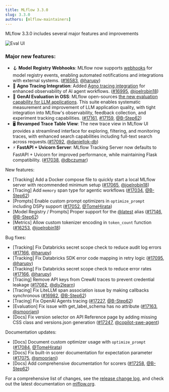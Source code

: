```yaml
---
title: MLflow 3.3.0
slug: 3.3.0
authors: [mlflow-maintainers]
---
```


MLflow 3.3.0 includes several major features and improvements

![Eval UI](https://mlflow.org/docs/latest/images/mlflow-3/eval-monitor/evaluation-result-video.gif)

### Major new features:

- 🪝 **Model Registry Webhooks**: MLflow now supports [webhooks](https://mlflow.org/docs/latest/ml/webhooks/) for model registry events, enabling automated notifications and integrations with external systems. ([#16583](https://github.com/mlflow/mlflow/pull/16583), [@harupy](https://github.com/harupy))
- 🧭 **Agno Tracing Integration**: Added [Agno tracing integration](https://mlflow.org/docs/latest/genai/tracing/integrations/listing/agno/) for enhanced observability of AI agent workflows. ([#16995](https://github.com/mlflow/mlflow/pull/16995), [@joelrobin18](https://github.com/joelrobin18))
- 🧪 **GenAI Evaluation in OSS**: MLflow open-sources [the new evaluation capability for LLM applications](https://mlflow.org/docs/latest/genai/eval-monitor/). This suite enables systematic measurement and improvement of LLM application quality, with tight integration into MLflow's observability, feedback collection, and experiment tracking capabilities. ([#17161](https://github.com/mlflow/mlflow/pull/17161), [#17159](https://github.com/mlflow/mlflow/pull/17159), [@B-Step62](https://github.com/B-Step62))
- 🖥️ **Revamped Trace Table View**: The new trace view in MLflow UI provides a streamlined interface for exploring, filtering, and monitoring traces, with enhanced search capabilities including full-text search across requests.([#17092](https://github.com/mlflow/mlflow/pull/17092), [@daniellok-db](https://github.com/daniellok-db))
- ⚡️ **FastAPI + Uvicorn Server**: MLflow Tracking Server now defaults to FastAPI + Uvicorn for improved performance, while maintaining Flask compatibility. ([#17038](https://github.com/mlflow/mlflow/pull/17038), [@dbczumar](https://github.com/dbczumar))

New features:

- [Tracking] Add a Docker compose file to quickly start a local MLflow server with recommended minimum setup ([#17065](https://github.com/mlflow/mlflow/pull/17065), [@joelrobin18](https://github.com/joelrobin18))
- [Tracing] Add `memory` span type for agentic workflows ([#17034](https://github.com/mlflow/mlflow/pull/17034), [@B-Step62](https://github.com/B-Step62))
- [Prompts] Enable custom prompt optimizers in `optimize_prompt` including DSPy support ([#17052](https://github.com/mlflow/mlflow/pull/17052), [@TomeHirata](https://github.com/TomeHirata))
- [Model Registry / Prompts] Proper support for the [@latest](https://github.com/latest) alias ([#17146](https://github.com/mlflow/mlflow/pull/17146), [@B-Step62](https://github.com/B-Step62))
- [Metrics] Allow custom tokenizer encoding in `token_count` function ([#16253](https://github.com/mlflow/mlflow/pull/16253), [@joelrobin18](https://github.com/joelrobin18))

Bug fixes:

- [Tracking] Fix Databricks secret scope check to reduce audit log errors ([#17166](https://github.com/mlflow/mlflow/pull/17166), [@harupy](https://github.com/harupy))
- [Tracking] Fix Databricks SDK error code mapping in retry logic ([#17095](https://github.com/mlflow/mlflow/pull/17095), [@harupy](https://github.com/harupy))
- [Tracking] Fix Databricks secret scope check to reduce error rates ([#17166](https://github.com/mlflow/mlflow/pull/17166), [@harupy](https://github.com/harupy))
- [Tracing] Remove API keys from CrewAI traces to prevent credential leakage ([#17082](https://github.com/mlflow/mlflow/pull/17082), [@diy2learn](https://github.com/diy2learn))
- [Tracing] Fix LiteLLM span association issue by making callbacks synchronous ([#16982](https://github.com/mlflow/mlflow/pull/16982), [@B-Step62](https://github.com/B-Step62))
- [Tracing] Fix OpenAI Agents tracing ([#17227](https://github.com/mlflow/mlflow/pull/17227), [@B-Step62](https://github.com/B-Step62))
- [Evaluation] Fix issue with get_label_schema has no attribute ([#17163](https://github.com/mlflow/mlflow/pull/17163), [@smoorjani](https://github.com/smoorjani))
- [Docs] Fix version selector on API Reference page by adding missing CSS class and versions.json generation ([#17247](https://github.com/mlflow/mlflow/pull/17247), [@copilot-swe-agent](https://github.com/copilot-swe-agent))

Documentation updates:

- [Docs] Document custom optimizer usage with `optimize_prompt` ([#17084](https://github.com/mlflow/mlflow/pull/17084), [@TomeHirata](https://github.com/TomeHirata))
- [Docs] Fix built-in scorer documentation for expectation parameter ([#17075](https://github.com/mlflow/mlflow/pull/17075), [@smoorjani](https://github.com/smoorjani))
- [Docs] Add comprehensive documentation for scorers ([#17258](https://github.com/mlflow/mlflow/pull/17258), [@B-Step62](https://github.com/B-Step62))

For a comprehensive list of changes, see the [release change log](https://github.com/mlflow/mlflow/releases/tag/v3.3.0), and check out the latest documentation on [mlflow.org](http://mlflow.org/).
